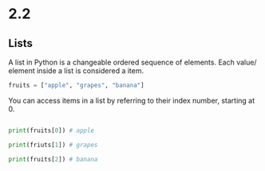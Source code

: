 # 2.2

## Lists

A list in Python is a changeable ordered sequence of elements. Each value/ element inside a list is considered a item.

````python
fruits = ["apple", "grapes", "banana"]
````

You can access items in a list by referring to their index number, starting at 0.

````python

print(fruits[0]) # apple
````

````python
print(friuts[1]) # grapes
````

````python
print(fruits[2]) # banana
````

